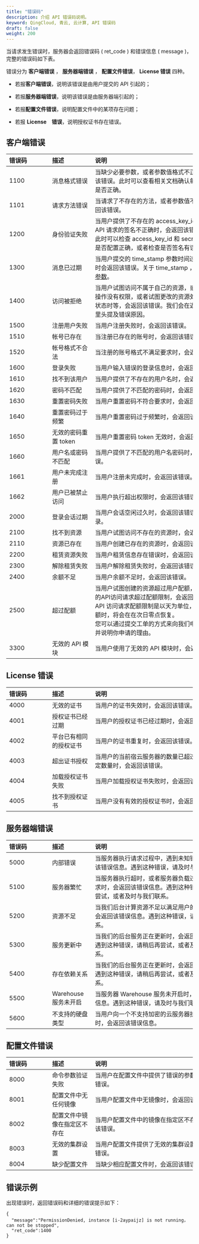 ```yaml
---
title: "错误码"
description: 介绍 API 错误码说明。 
keyword: QingCloud, 青云, 云计算, API 错误码
draft: false
weight: 200
---
```


当请求发生错误时，服务器会返回错误码 ( ret_code ) 和错误信息 ( message )，完整的错误码如下表。

错误分为 **客户端错误** ， **服务器端错误** ， **配置文件错误**， **License 错误** 四种。

- 若报**客户端错误**，说明该错误是由用户提交的 API 引起的；

- 若报**服务器端错误**，说明该错误是由服务器端引起的；
  
- 若报**配置文件错误**，说明配置文件中的某项存在问题；
  
- 若报 **License　错误**，说明授权证书存在错误。

## 客户端错误

| <span style="display:inline-block;width:100px">错误码</span> | <span style="display:inline-block;width:100px">描述</span> | <span style="display:inline-block;width:380px">说明</span>   |
| :----------------------------------------------------------- | :--------------------------------------------------------- | :----------------------------------------------------------- |
| 1100                                                         | 消息格式错误                                               | 当缺少必要参数，或者参数值格式不正确时，会返回该错误。此时可以查看相关文档确认每个参数的格式是否正确。 |
| 1101                                                         | 请求方法错误                                               | 当请求了不存在的方法，或者参数值不正确时，会返回该错误。     |
| 1200                                                         | 身份验证失败                                               | 当用户提供了不存在的 access_key_id 参数，或者 API 请求的签名不正确时，会返回该错误。<br>此时可以检查 access_key_id 和 secret_access_key 是否配置正确，或者检查是否签名有误。 |
| 1300                                                         | 消息已过期                                                 | 当用户提交的 time_stamp 参数时间过期(超过 60 秒)时会返回该错误。关于 time_stamp ，可以参考[公共参数](../get_api/parameters/)。 |
| 1400                                                         | 访问被拒绝                                                 | 当用户试图访问不属于自己的资源，或者对于提交的操作没有权限，或者试图更改的资源处于不可更改的状态时等，会返回该错误。我们会在返回的错误信息里头提及错误原因。 |
| 1500                                                         | 注册用户失败                                               | 当用户注册失败时，会返回该错误。                             |
| 1510                                                         | 帐号已存在                                                 | 当注册已存在的账号时，会返回该错误。                         |
| 1520                                                         | 帐号格式不合法                                             | 当注册的账号格式不满足要求时，会返回该错误。                 |
| 1600                                                         | 登录失败                                                   | 当用户输入错误的登录信息时，会返回该错误。                   |
| 1610                                                         | 找不到该用户                                               | 当用户提供了不存在的用户名时，会返回该错误。                 |
| 1620                                                         | 密码不匹配                                                 | 当用户提供了不匹配的密码时，会返回该错误。                   |
| 1630                                                         | 重置密码失败                                               | 当用户重置密码不符合要求时，会返回该错误。                   |
| 1640                                                         | 重置密码过于频繁                                           | 当用户重置密码过于频繁时，会返回该错误。                     |
| 1650                                                         | 无效的密码重置 token                                       | 当用户重置密码 token 无效时，会返回该错误。                  |
| 1660                                                         | 用户名或密码不匹配                                         | 当用户提供了不匹配的用户名密码时，会返回该错误。             |
| 1661                                                         | 用户未完成注册                                             | 当用户注册未完成时，会返回该错误。                           |
| 1662                                                         | 用户已被禁止访问                                           | 当用户执行超出权限时，会返回该错误。                         |
| 2000                                                         | 登录会话过期                                               | 当用户会话空闲过久时，会返回该错误，请重新登录。             |
| 2100                                                         | 找不到资源                                                 | 当用户试图访问不存在的资源时，会返回该错误。                 |
| 2110                                                         | 资源已存在                                                 | 当用户创建已存在的资源时，会返回该错误。                     |
| 2200                                                         | 租赁资源失败                                               | 当用户租赁信息存在错误时，会返回该错误。                     |
| 2300                                                         | 解除租赁失败                                               | 当用户解除租赁失败时，会返回该错误。                         |
| 2400                                                         | 余额不足                                                   | 当用户余额不足时，会返回该错误。                             |
| 2500                                                         | 超过配额                                                   | 当用户试图创建的资源超过用户配额，或者短时间内的API访问请求超过配额限制，会返回该错误。<br>API 访问请求配额限制是以天为单位，当超过配置限额时，将会在在次日零点恢复。<br>您可以通过提交工单的方式来向我们申请提高配额，并说明你申请的理由。 |
| 3300                                                         | 无效的 API 模块                                            | 当用户使用了无效的 API 模块时，会返回该错误。                |

## License 错误

|<span style="display:inline-block;width:100px">错误码</span> |<span style="display:inline-block;width:100px">描述</span>|<span style="display:inline-block;width:380px">说明</span>|
| :--- | :--- | :--- | 
| 4000 | 无效的证书 | 当用户的证书失效时，会返回该错误。 |
| 4001 | 授权证书已经过期 | 当用户的授权证书已经过期时，会返回该错误。 |
| 4002 | 平台已有相同的授权证书 | 当用户的证书重复时，会返回该错误。 |
| 4003 | 超出证书授权 | 当用户的当前宿云服务器的数量已超过授权证书的规定数量时，会返回该错误。 |
| 4004 | 加载授权证书失败 | 当用户加载授权证书失败时，会返回该错误。 |
| 4005 | 找不到授权证书 | 当用户没有有效的授权证书时，会返回该错误。 |

## 服务器端错误

|<span style="display:inline-block;width:100px">错误码</span> |<span style="display:inline-block;width:100px">描述</span>|<span style="display:inline-block;width:380px">说明</span>|
| :--- | :--- | :--- | 
| 5000 | 内部错误 | 当服务器执行请求过程中，遇到未知错误时，会返回该错误信息。遇到这种错误，请及时与我们联系。 |
| 5100 | 服务器繁忙 | 当服务器执行超时，或者服务器负载过高无法完成请求时，会返回该错误信息。遇到这种错误，请稍后再尝试，或者及时与我们联系。 |
| 5200 | 资源不足 | 当我们后台计算资源不足以满足用户的创建需求时，会返回该错误信息。遇到这种错误，请及时与我们联系。 |
| 5300 | 服务更新中 | 当我们的后台服务正在更新时，会返回该错误信息。遇到这种错误，请稍后再尝试，或者及时与我们联系。 |
| 5400 | 存在依赖关系 | 当我们的后台服务正在更新时，会返回该错误信息。遇到这种错误，请稍后再尝试，或者及时与我们联系。 |
| 5500 | Warehouse 服务未开启 | 当服务器 Warehouse 服务未开启时，会返回该错误信息。遇到这种错误，请及时与我们联系。 |
| 5600 | 不支持的硬盘类型 | 当用户向一个不支持加密的云服务器挂载加密硬盘时，会返回该错误信息。 |

## 配置文件错误

|<span style="display:inline-block;width:100px">错误码</span> |<span style="display:inline-block;width:100px">描述</span>|<span style="display:inline-block;width:380px">说明</span>|
| :--- | :--- | :--- | 
| 8000 | 命令参数验证失败 | 当用户在配置文件中提供了错误的参数时，会返回该错误。 |
| 8001 | 配置文件中无任何镜像 | 当用户配置文件中无镜像时，会返回该错误。 |
| 8002 | 配置文件中镜像在指定区不存在 | 当用户配置文件中的镜像在指定区不存在时，会返回该错误。 |
| 8003 | 无效的集群设置 | 当用户配置文件提供了无效的集群设置时，会返回该错误。 |
| 8004 | 缺少配置文件 | 当缺少相应配置文件时，会返回该错误。 |

## 错误示例

出现错误时，返回错误码和详细的错误提示如下：

```shell
{
  "message":"PermissionDenied, instance [i-2aypaijz] is not running， can not be stopped",
  "ret_code":1400
}
```

